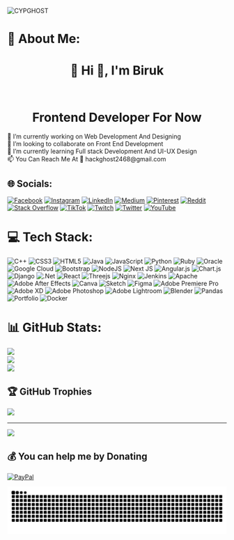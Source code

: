 ![CYPGHOST](https://github.com/cypghost/cypghost/blob/main/THAT%20SOFTWARE%20LIFE%20(1).png)

# 💫 About Me:
<h1 align=center>🤖 Hi 👋, I'm Biruk</h1><h1 align=center><br>Frontend Developer For Now<br></h1>🔭 I’m currently working on Web Development And Designing<br>👯 I’m looking to collaborate on Front End Development<br>🌱 I’m currently learning Full stack Development And UI-UX Design<br>📫 You Can Reach Me At 📧 hackghost2468@gmail.com


## 🌐 Socials:
[![Facebook](https://img.shields.io/badge/Facebook-%231877F2.svg?logo=Facebook&logoColor=white)](https://facebook.com/biruk.mes.3) [![Instagram](https://img.shields.io/badge/Instagram-%23E4405F.svg?logo=Instagram&logoColor=white)](https://instagram.com/biruk__m) [![LinkedIn](https://img.shields.io/badge/LinkedIn-%230077B5.svg?logo=linkedin&logoColor=white)](https://linkedin.com/in/biruk-mesfin-b10397219) [![Medium](https://img.shields.io/badge/Medium-12100E?logo=medium&logoColor=white)](https://medium.com/@@hackghost2468) [![Pinterest](https://img.shields.io/badge/Pinterest-%23E60023.svg?logo=Pinterest&logoColor=white)](https://pinterest.com/TheGatsbys) [![Reddit](https://img.shields.io/badge/Reddit-%23FF4500.svg?logo=Reddit&logoColor=white)](https://reddit.com/user/TheGatsbys) [![Stack Overflow](https://img.shields.io/badge/-Stackoverflow-FE7A16?logo=stack-overflow&logoColor=white)](https://stackoverflow.com/users/19643279/ghost) [![TikTok](https://img.shields.io/badge/TikTok-%23000000.svg?logo=TikTok&logoColor=white)](https://tiktok.com/@@valeid4) [![Twitch](https://img.shields.io/badge/Twitch-%239146FF.svg?logo=Twitch&logoColor=white)](https://twitch.tv/jinxoxoxo) [![Twitter](https://img.shields.io/badge/Twitter-%231DA1F2.svg?logo=Twitter&logoColor=white)](https://twitter.com/Bi2kmes) [![YouTube](https://img.shields.io/badge/YouTube-%23FF0000.svg?logo=YouTube&logoColor=white)](https://youtube.com/c/UCeOyQjuIqU1-ayFd9t0GtUQ) 

# 💻 Tech Stack:
![C++](https://img.shields.io/badge/c++-%2300599C.svg?style=plastic&logo=c%2B%2B&logoColor=white) ![CSS3](https://img.shields.io/badge/css3-%231572B6.svg?style=plastic&logo=css3&logoColor=white) ![HTML5](https://img.shields.io/badge/html5-%23E34F26.svg?style=plastic&logo=html5&logoColor=white) ![Java](https://img.shields.io/badge/java-%23ED8B00.svg?style=plastic&logo=java&logoColor=white) ![JavaScript](https://img.shields.io/badge/javascript-%23323330.svg?style=plastic&logo=javascript&logoColor=%23F7DF1E) ![Python](https://img.shields.io/badge/python-3670A0?style=plastic&logo=python&logoColor=ffdd54) ![Ruby](https://img.shields.io/badge/ruby-%23CC342D.svg?style=plastic&logo=ruby&logoColor=white) ![Oracle](https://img.shields.io/badge/Oracle-F80000?style=plastic&logo=oracle&logoColor=white) ![Google Cloud](https://img.shields.io/badge/Google%20Cloud-%234285F4.svg?style=plastic&logo=google-cloud&logoColor=white) ![Bootstrap](https://img.shields.io/badge/bootstrap-%23563D7C.svg?style=plastic&logo=bootstrap&logoColor=white) ![NodeJS](https://img.shields.io/badge/node.js-6DA55F?style=plastic&logo=node.js&logoColor=white) ![Next JS](https://img.shields.io/badge/Next-black?style=plastic&logo=next.js&logoColor=white) ![Angular.js](https://img.shields.io/badge/angular.js-%23E23237.svg?style=plastic&logo=angularjs&logoColor=white) ![Chart.js](https://img.shields.io/badge/chart.js-F5788D.svg?style=plastic&logo=chart.js&logoColor=white) ![Django](https://img.shields.io/badge/django-%23092E20.svg?style=plastic&logo=django&logoColor=white) ![.Net](https://img.shields.io/badge/.NET-5C2D91?style=plastic&logo=.net&logoColor=white) ![React](https://img.shields.io/badge/react-%2320232a.svg?style=plastic&logo=react&logoColor=%2361DAFB) ![Threejs](https://img.shields.io/badge/threejs-black?style=plastic&logo=three.js&logoColor=white) ![Nginx](https://img.shields.io/badge/nginx-%23009639.svg?style=plastic&logo=nginx&logoColor=white) ![Jenkins](https://img.shields.io/badge/jenkins-%232C5263.svg?style=plastic&logo=jenkins&logoColor=white) ![Apache](https://img.shields.io/badge/apache-%23D42029.svg?style=plastic&logo=apache&logoColor=white) ![Adobe After Effects](https://img.shields.io/badge/Adobe%20After%20Effects-9999FF.svg?style=plastic&logo=Adobe%20After%20Effects&logoColor=white) ![Canva](https://img.shields.io/badge/Canva-%2300C4CC.svg?style=plastic&logo=Canva&logoColor=white) ![Sketch](https://img.shields.io/badge/Sketch-FFB387?style=plastic&logo=sketch&logoColor=black) 	![Figma](https://img.shields.io/badge/figma-%23F24E1E.svg?style=plastic&logo=figma&logoColor=white) ![Adobe Premiere Pro](https://img.shields.io/badge/Adobe%20Premiere%20Pro-9999FF.svg?style=plastic&logo=Adobe%20Premiere%20Pro&logoColor=white) ![Adobe XD](https://img.shields.io/badge/Adobe%20XD-470137?style=plastic&logo=Adobe%20XD&logoColor=#FF61F6) ![Adobe Photoshop](https://img.shields.io/badge/adobephotoshop-%2331A8FF.svg?style=plastic&logo=adobephotoshop&logoColor=white) ![Adobe Lightroom](https://img.shields.io/badge/Adobe%20Lightroom-31A8FF.svg?style=plastic&logo=Adobe%20Lightroom&logoColor=white) ![Blender](https://img.shields.io/badge/blender-%23F5792A.svg?style=plastic&logo=blender&logoColor=white) ![Pandas](https://img.shields.io/badge/pandas-%23150458.svg?style=plastic&logo=pandas&logoColor=white) ![Portfolio](https://img.shields.io/badge/Portfolio-%23000000.svg?style=plastic&logo=firefox&logoColor=#FF7139) ![Docker](https://img.shields.io/badge/docker-%230db7ed.svg?style=plastic&logo=docker&logoColor=white)
# 📊 GitHub Stats:
![](https://github-readme-stats.vercel.app/api?username=cypghost&theme=radical&hide_border=false&include_all_commits=false&count_private=false)<br/>
![](https://github-readme-streak-stats.herokuapp.com/?user=cypghost&theme=radical&hide_border=false)<br/>
![](https://github-readme-stats.vercel.app/api/top-langs/?username=cypghost&theme=radical&hide_border=false&include_all_commits=false&count_private=false&layout=compact)

## 🏆 GitHub Trophies
![](https://github-profile-trophy.vercel.app/?username=cypghost&theme=radical&no-frame=false&no-bg=false&margin-w=4)

---
[![](https://visitcount.itsvg.in/api?id=cypghost&icon=4&color=1)](https://visitcount.itsvg.in)

  ## 💰 You can help me by Donating
  [![PayPal](https://img.shields.io/badge/PayPal-00457C?style=for-the-badge&logo=paypal&logoColor=white)](https://paypal.me/https://paypal.me/mep/) 
  
  <img src="https://github.com/VishwaGauravIn/VishwaGauravIn/raw/output/github-contribution-grid-snake.svg" style="max-width: 100%;">

  <!-- Proudly created with GPRM ( https://gprm.itsvg.in ) -->
  

